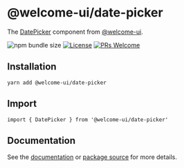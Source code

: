 # @welcome-ui/date-picker

The [DatePicker](http://welcome-ui.com/fields/date-picker) component from [@welcome-ui](http://welcome-ui.com).

![npm bundle size](https://img.shields.io/bundlephobia/minzip/@welcome-ui/date-picker) [![License](https://img.shields.io/npm/l/welcome-ui.svg)](https://github.com/WTTJ/welcome-ui/blob/master/LICENSE) [![PRs Welcome](https://img.shields.io/badge/PRs-welcome-mediumspringgreen.svg)](ttps://github.com/WTTJ/welcome-ui/blob/master/CONTRIBUTING.md)

## Installation

    yarn add @welcome-ui/date-picker

## Import

    import { DatePicker } from '@welcome-ui/date-picker'

## Documentation

See the [documentation](http://welcome-ui.com/fields/date-picker) or [package source](https://github.com/WTTJ/welcome-ui/tree/master/packages/DatePicker) for more details.
